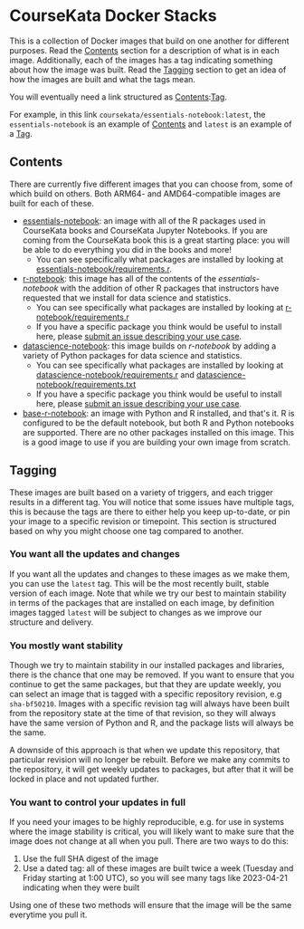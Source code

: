 # CourseKata Docker Stacks

This is a collection of Docker images that build on one another for different purposes. Read the [Contents](#contents) section for a description of what is in each image. Additionally, each of the images has a tag indicating something about how the image was built. Read the [Tagging](#tagging) section to get an idea of how the images are built and what the tags mean.

You will eventually need a link structured as [Contents](#contents):[Tag](#tagging).

For example, in this link `coursekata/essentials-notebook:latest`, the `essentials-notebook` is an example of [Contents](#contents) and `latest` is an example of a [Tag](#tagging).

## Contents

There are currently five different images that you can choose from, some of which build on others. Both ARM64- and AMD64-compatible images are built for each of these.

- [essentials-notebook](https://github.com/coursekata/docker-stacks/pkgs/container/essentials-notebook): an image with all of the R packages used in CourseKata books and CourseKata Jupyter Notebooks. If you are coming from the CourseKata book this is a great starting place: you will be able to do everything you did in the books and more!
  - You can see specifically what packages are installed by looking at [essentials-notebook/requirements.r](essentials-notebook/requirements.r).
- [r-notebook](https://github.com/coursekata/docker-stacks/pkgs/container/r-notebook): this image has all of the contents of the _essentials-notebook_ with the addition of other R packages that instructors have requested that we install for data science and statistics.
  - You can see specifically what packages are installed by looking at [r-notebook/requirements.r](r-notebook/requirements.r)
  - If you have a specific package you think would be useful to install here, please [submit an issue describing your use case](https://github.com/coursekata/docker-stacks/issues).
- [datascience-notebook](https://github.com/coursekata/docker-stacks/pkgs/container/datascience-notebook): this image builds on _r-notebook_ by adding a variety of Python packages for data science and statistics.
  - You can see specifically what packages are installed by looking at [datascience-notebook/requirements.r](datascience-notebook/requirements.r) and [datascience-notebook/requirements.txt](datascience-notebook/requirements.txt)
  - If you have a specific package you think would be useful to install here, please [submit an issue describing your use case](https://github.com/coursekata/docker-stacks/issues).
- [base-r-notebook](https://github.com/coursekata/docker-stacks/pkgs/container/minimal-r-notebook): an image with Python and R installed, and that's it. R is configured to be the default notebook, but both R and Python notebooks are supported. There are no other packages installed on this image. This is a good image to use if you are building your own image from scratch.

## Tagging

These images are built based on a variety of triggers, and each trigger results in a different tag. You will notice that some issues have multiple tags, this is because the tags are there to either help you keep up-to-date, or pin your image to a specific revision or timepoint. This section is structured based on why you might choose one tag compared to another.

### You want all the updates and changes

If you want all the updates and changes to these images as we make them, you can use the `latest` tag. This will be the most recently built, stable version of each image. Note that while we try our best to maintain stability in terms of the packages that are installed on each image, by definition images tagged `latest` will be subject to changes as we improve our structure and delivery.

### You mostly want stability

Though we try to maintain stability in our installed packages and libraries, there is the chance that one may be removed. If you want to ensure that you continue to get the same packages, but that they are update weekly, you can select an image that is tagged with a specific repository revision, e.g `sha-bf50210`. Images with a specific revision tag will always have been built from the repository state at the time of that revision, so they will always have the same version of Python and R, and the package lists will always be the same.

A downside of this approach is that when we update this repository, that particular revision will no longer be rebuilt. Before we make any commits to the repository, it will get weekly updates to packages, but after that it will be locked in place and not updated further.

### You want to control your updates in full

If you need your images to be highly reproducible, e.g. for use in systems where the image stability is critical, you will likely want to make sure that the image does not change at all when you pull. There are two ways to do this:

1. Use the full SHA digest of the image
2. Use a dated tag: all of these images are built twice a week (Tuesday and Friday starting at 1:00 UTC), so you will see many tags like 2023-04-21 indicating when they were built

Using one of these two methods will ensure that the image will be the same everytime you pull it.
